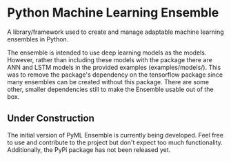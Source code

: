 # Python Machine Learning Ensemble
A library/framework used to create and manage adaptable machine learning ensembles in Python.

The ensemble is intended to use deep learning models as the models. However, rather than 
including these models with the package there are ANN and LSTM models in the provided
examples (examples/models/). This was to remove the package's dependency on the 
tensorflow package since many ensembles can be created without this package. There are 
some other, smaller dependencies still to make the Ensemble usable out of the box.


## Under Construction
The initial version of PyML Ensemble is currently being developed. Feel free to use and contribute to the project but don't expect too much functionality. Additionally, the PyPi package has not been released yet.
